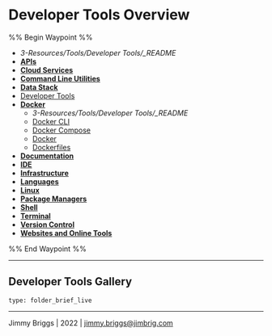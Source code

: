 # Developer Tools Overview

%% Begin Waypoint %%

* *3-Resources/Tools/Developer Tools/_README*
* **[APIs](APIs/APIs.md)**
* **[Cloud Services](Cloud%20Services/Cloud%20Services.md)**
* **[Command Line Utilities](Command%20Line%20Utilities/Command%20Line%20Utilities.md)**
* **[Data Stack](Data%20Stack/Data%20Stack.md)**
* [Developer Tools](Developer%20Tools.md)
* **[Docker](Docker/Docker.md)**
  * *3-Resources/Tools/Developer Tools/_README*
  * [Docker CLI](Docker/Docker%20CLI.md)
  * [Docker Compose](Docker/Docker%20Compose.md)
  * [Docker](Docker/Docker.md)
  * [Dockerfiles](Docker/Dockerfiles.md)
* **[Documentation](Documentation/Documentation.md)**
* **[IDE](IDE/IDE.md)**
* **[Infrastructure](Infrastructure/Infrastructure.md)**
* **[Languages](Languages/Languages.md)**
* **[Linux](../Linux/Linux.md)**
* **[Package Managers](Package%20Managers/Package%20Managers.md)**
* **[Shell](Shell/Shell.md)**
* **[Terminal](Terminal/Terminal.md)**
* **[Version Control](Version%20Control/Version%20Control.md)**
* **[Websites and Online Tools](Websites%20and%20Online%20Tools/Websites%20and%20Online%20Tools.md)**

%% End Waypoint %%

---

## Developer Tools Gallery

````ccard
type: folder_brief_live
````

---

Jimmy Briggs | 2022 | <jimmy.briggs@jimbrig.com>
